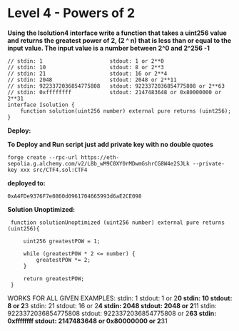 # Level 4 - Powers of 2

**Using the Isolution4 interface write a function that takes a uint256 value and returns the greatest power of 2, (2 ^ n) that is less than or equal to the input value. The input value is a number between 2^0 and 2^256 -1**

```
// stdin: 1                     stdout: 1 or 2**0
// stdin: 10                    stdout: 8 or 2**3
// stdin: 21                    stdout: 16 or 2**4
// stdin: 2048                  stdout: 2048 or 2**11
// stdin: 9223372036854775808   stdout: 9223372036854775808 or 2**63
// stdin: 0xffffffff            stdout: 2147483648 or 0x80000000 or 2**31
interface Isolution {
    function solution(uint256 number) external pure returns (uint256);
}
```

**Deploy:**

**To Deploy and Run script just add private key with no double quotes**

    forge create --rpc-url https://eth-sepolia.g.alchemy.com/v2/L8b_wM9C0XY0rMDwmGshrCG8W4e2SJLk --private-key xxx src/CTF4.sol:CTF4

**deployed to:**

    0xA4FDe9376F7e0860d0961704665993d6aE2CE098

**Solution Unoptimized:**

     function solutionUnoptimized (uint256 number) external pure returns (uint256){

         uint256 greatestPOW = 1;

         while (greatestPOW * 2 <= number) {
             greatestPOW *= 2;
         }

         return greatestPOW;
     }

WORKS FOR ALL GIVEN EXAMPLES:
stdin: 1 stdout: 1 or 2**0
stdin: 10 stdout: 8 or 2**3
stdin: 21 stdout: 16 or 2**4
stdin: 2048 stdout: 2048 or 2**11
stdin: 9223372036854775808 stdout: 9223372036854775808 or 2**63
stdin: 0xffffffff stdout: 2147483648 or 0x80000000 or 2**31
